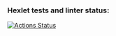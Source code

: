 ### Hexlet tests and linter status:
[![Actions Status](https://github.com/DmGoldyz/frontend-project-lvl1/workflows/hexlet-check/badge.svg)](https://github.com/DmGoldyz/frontend-project-lvl1/actions)